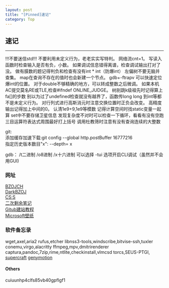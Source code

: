 ```yaml
---
layout: post
title: "[Pinned]速记"
category: Top
---
```


## 速记

---
!!!不要迷信std!!!
不要利用未定义行为，老老实实写特判。
网络流cnt=1。
写读入函数时检查输入是否有负，小数。
如果调试信息错得离谱，检查调试输出打对了没。
做有膜数的题记得判负和检查有没有int * int（防爆int）
左偏树不要无脑并查集。
map在查询不存在的值时也会新建一个节点。
gdb+-ftrapv 可以快速定位爆int的位置。
对于double不够精确的地方，可以转成整数之后微调。
如果本机AC提交莫名RE或TLE,检查#ifndef ONLINE_JUDGE。
树剖跳k级祖先时记得算上fa[]的步数
别以为过了undefined检查就没有越界了，函数传long long 到int等都不是未定义行为。
对行列式进行高斯消元时注意交换位置时正负会改变。
高精度输出记得加上中间的0。
认清1e9+9,1e9等模数
记得计算空间时找static变量一起算
set中不要存储卫星信息
发现复杂度不对时可以检查一下循环，看看有没有空跑
三目运算符表达式周围最好打上括号
调用杜教筛时注意有没有查询连续的大整数


git:  
添加缓存加速下载:git config --global http.postBuffer 16777216  
指定历史版本数目"x": --depth= x  

gdb：
/t二进制 /o8进制 /x十六进制
可以选择 -tui 选项开启CLI调试（虽然并不会用GUI)

### 网址

[BZOJCH](http://ruanx.pw/bzojch/)  
[DarkBZOJ](https://darkbzoj.cf/)  
[CS:S](http://se7en.ws)  
[二次剩余笔记](https://blog.csdn.net/a_crazy_czy/article/details/51959546)  
[Gitub建站教程](http://yanping.me/cn/blog/2012/03/18/github-pages-step-by-step/)  
[Microsoft壁纸](https://support.microsoft.com/zh-cn/help/18826)  

### 软件备忘录

wget,axel,aria2
rufus,etcher
libnss3-tools,windscribe,bitvise-ssh,tuxler
conemu,virgo,alacritty
ffmpeg,mpv,dmitrirenderer
captura,pandoc,7zip,rime,ntlite,checkinstall,vlmcsd
torcs,SEUS-PTGI, [supercraft](https://coding.net/u/Bill_Yang_2016/p/SuperCrafting-Public/git)
[genymotion](https://www.genymotion.com/download)

#### Others

cuiuunhp4clfs85vb40gpflgf1
